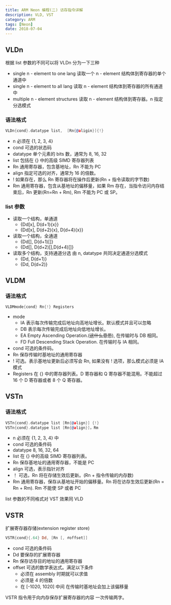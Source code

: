 ```yaml
---
title: ARM Neon 编程(二) 访存指令详解
description: VLD, VST
category: ARM
tags: [Neon]
date: 2018-07-04
---
```


## VLDn

根据 list 参数的不同可以将 VLDn 分为一下三种

- single n - element to one lang
    读取一个 n - element 结构体到寄存器的单个通道中
- single n - element to all lang
    读取 n - element 结构体到寄存器的所有通道中
- multiple n - element structures
    读取 n - element 结构体到寄存器。n 指定分选模式

### 语法格式

```asm
VLDn{cond}.datatype list,  [Rn{@aligin}]{!}
```

- n
    必须在 {1, 2, 3, 4}
- cond
    可选的状态码
- datatype
    单个元素的 bits 数，通常为 8, 16, 32
- list
    包括在 {} 中的高级 SIMD 寄存器列表
- Rn
    通用寄存器，包含基地址，Rn 不能为 PC
- align
    指定可选的对齐，通常为 16 的倍数。
- !
    如果存在，那么 Rn 寄存器将在操作后更新(Rn + 指令读取的字节数)
- Rm
    通用寄存器，包含从基地址的偏移量，如果 Rm 存在，当指令访问内存结束后，Rn 更新(Rn=Rn + Rm), Rm 不能为 PC 或 SP。

### list 参数

- 读取一个结构，单通道
  - {Dd[x], D(d+1){x}}
  - {Dd[x], D(d+2){x}, D(d+4){x}}
- 读取一个结构，全通道
  - {Dd[], D(d+1)[]}
  - {Dd[], D(d+2)[],D(d+4)[]}
- 读取多个结构，支持通道分选
  由 n, datatype 共同决定通道分选模式
  - {Dd, D(d+1)}
  - {Dd, D(d+2)}

## VLDM

### 语法格式

```asm
VLDMmode{cond} Rn{!} Registers
```

- mode
  - IA
    表示每次传输完成后地址向高地址增长。默认模式并且可以忽略
  - DB
    表示每次传输完成后地址向低地址增长。
  - EA
    Empty Ascending Operation.(~~这什么意思~~), 在传输时与 DB 相同。
  - FD
    Full Descending Stack Operation. 在传输时与 IA 相同。
- cond
  可选的条件码。
- Rn
  保存传输时基地址的通用寄存器
- !
  可选。表示基地址更新后必须写会 Rn, 如果没有 ! 选项，那么模式必须是 IA 模式
- Registers
  在 {} 中的寄存器列表。D 寄存器和 Q 寄存器不能混用。不能超过 16 个 D 寄存器或者 8 个 Q 寄存器。

## VSTn

### 语法格式

```asm
VSTn{cond}.datatype list [Rn{@align}] {!}
VSTn{cond}.datatype list [Rn{@align}]，Rm
```

- n
  必须在 {1, 2, 3, 4} 中
- cond
  可选的条件码
- datatype
  8, 16, 32, 64
- list
  在 {} 中的高级 SIMD 寄存器列表。
- Rn
  保存基地址的通用寄存器，不能是 PC
- align
  可选，表示指针对齐
- ！
  可选，Rn 将在存储生效后更新。(Rn + 指令传输的内存数)
- Rm
  通用寄存器，保存从基地址开始的偏移量。Rn 将在访存生效后更新(Rn = Rn + Rm). Rm 不能使 SP 或者 PC

list 参数的不同格式对 VST 效果同 VLD

## VSTR

扩展寄存器存储(extension register store)

```asm
VSTR{cond}{.64} Dd, [Rn [, #offset]]
```

- cond
  可选的条件码
- Dd
  要保存的扩展寄存器
- Rn
  保存访存目的地址的通用寄存器
- offset
  可选的数学表达式。满足以下条件
  - 必须在 assembly 时期就可以求值
  - 必须是 4 的倍数
  - 在 [-1020, 1020] 中间
  在传输时基地址会加上该偏移量

VSTR 指令用于向内存保存扩展寄存器的内容
一次传输两字。